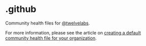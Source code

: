 # .github

Community health files for [@twelvelabs](https://github.com/twelvelabs).

For more information, please see the article on [creating a default community health file for your organization](https://help.github.com/en/articles/creating-a-default-community-health-file-for-your-organization).
